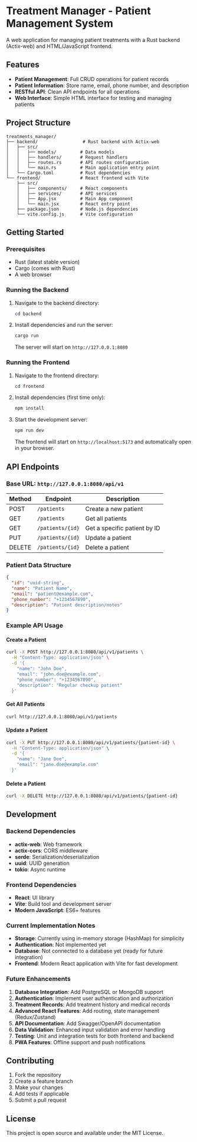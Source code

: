 # Treatment Manager - Patient Management System

A web application for managing patient treatments with a Rust backend (Actix-web) and HTML/JavaScript frontend.

## Features

- **Patient Management**: Full CRUD operations for patient records
- **Patient Information**: Store name, email, phone number, and description
- **RESTful API**: Clean API endpoints for all operations
- **Web Interface**: Simple HTML interface for testing and managing patients

## Project Structure

```
treatments_manager/
├── backend/                 # Rust backend with Actix-web
│   ├── src/
│   │   ├── models/         # Data models
│   │   ├── handlers/       # Request handlers
│   │   ├── routes.rs       # API routes configuration
│   │   └── main.rs         # Main application entry point
│   └── Cargo.toml          # Rust dependencies
└── frontend/               # React frontend with Vite
    ├── src/
    │   ├── components/     # React components
    │   ├── services/       # API services
    │   ├── App.jsx         # Main App component
    │   └── main.jsx        # React entry point
    ├── package.json        # Node.js dependencies
    └── vite.config.js      # Vite configuration
```

## Getting Started

### Prerequisites

- Rust (latest stable version)
- Cargo (comes with Rust)
- A web browser

### Running the Backend

1. Navigate to the backend directory:
   ```powershell
   cd backend
   ```

2. Install dependencies and run the server:
   ```powershell
   cargo run
   ```

   The server will start on `http://127.0.0.1:8080`

### Running the Frontend

1. Navigate to the frontend directory:
   ```powershell
   cd frontend
   ```

2. Install dependencies (first time only):
   ```powershell
   npm install
   ```

3. Start the development server:
   ```powershell
   npm run dev
   ```

   The frontend will start on `http://localhost:5173` and automatically open in your browser.

## API Endpoints

### Base URL: `http://127.0.0.1:8080/api/v1`

| Method | Endpoint | Description |
|--------|----------|-------------|
| POST | `/patients` | Create a new patient |
| GET | `/patients` | Get all patients |
| GET | `/patients/{id}` | Get a specific patient by ID |
| PUT | `/patients/{id}` | Update a patient |
| DELETE | `/patients/{id}` | Delete a patient |

### Patient Data Structure

```json
{
  "id": "uuid-string",
  "name": "Patient Name",
  "email": "patient@example.com",
  "phone_number": "+1234567890",
  "description": "Patient description/notes"
}
```

### Example API Usage

#### Create a Patient
```bash
curl -X POST http://127.0.0.1:8080/api/v1/patients \
  -H "Content-Type: application/json" \
  -d '{
    "name": "John Doe",
    "email": "john.doe@example.com",
    "phone_number": "+1234567890",
    "description": "Regular checkup patient"
  }'
```

#### Get All Patients
```bash
curl http://127.0.0.1:8080/api/v1/patients
```

#### Update a Patient
```bash
curl -X PUT http://127.0.0.1:8080/api/v1/patients/{patient-id} \
  -H "Content-Type: application/json" \
  -d '{
    "name": "Jane Doe",
    "email": "jane.doe@example.com"
  }'
```

#### Delete a Patient
```bash
curl -X DELETE http://127.0.0.1:8080/api/v1/patients/{patient-id}
```

## Development

### Backend Dependencies

- **actix-web**: Web framework
- **actix-cors**: CORS middleware
- **serde**: Serialization/deserialization
- **uuid**: UUID generation
- **tokio**: Async runtime

### Frontend Dependencies

- **React**: UI library
- **Vite**: Build tool and development server
- **Modern JavaScript**: ES6+ features

### Current Implementation Notes

- **Storage**: Currently using in-memory storage (HashMap) for simplicity
- **Authentication**: Not implemented yet
- **Database**: Not connected to a database yet (ready for future integration)
- **Frontend**: Modern React application with Vite for fast development

### Future Enhancements

1. **Database Integration**: Add PostgreSQL or MongoDB support
2. **Authentication**: Implement user authentication and authorization
3. **Treatment Records**: Add treatment history and medical records
4. **Advanced React Features**: Add routing, state management (Redux/Zustand)
5. **API Documentation**: Add Swagger/OpenAPI documentation
6. **Data Validation**: Enhanced input validation and error handling
7. **Testing**: Unit and integration tests for both frontend and backend
8. **PWA Features**: Offline support and push notifications

## Contributing

1. Fork the repository
2. Create a feature branch
3. Make your changes
4. Add tests if applicable
5. Submit a pull request

## License

This project is open source and available under the MIT License.
